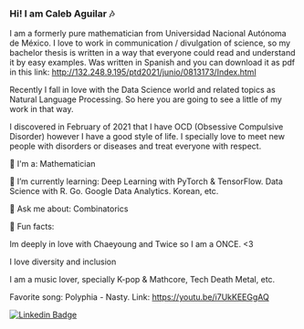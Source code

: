 ### Hi! I am Caleb Aguilar :notes:

I am a formerly pure mathematician from Universidad Nacional Autónoma de México. I love to work in communication / divulgation of science, so my bachelor thesis is written in a way that everyone could read and understand it by easy examples. Was written in Spanish and you can download it as pdf in this link: http://132.248.9.195/ptd2021/junio/0813173/Index.html

Recently I fall in love with the Data Science world and related topics as Natural Language Processing. So here you are going to see a little of my work in that way.

I discovered in February of 2021 that I have OCD (Obsessive Compulsive Disorder) however I have a good style of life. I specially love to meet new people with disorders or diseases and treat everyone with respect.

:closed_book: I'm a: Mathematician

🌱 I’m currently learning: Deep Learning with PyTorch & TensorFlow. Data Science with R. Go. Google Data Analytics. Korean, etc.

💬 Ask me about: Combinatorics

:dress: Fun facts: 

  Im deeply in love with Chaeyoung and Twice so I am a ONCE. <3 
  
  I love diversity and inclusion
  
  I am a music lover, specially K-pop & Mathcore, Tech Death Metal, etc.
  
  Favorite song: Polyphia - Nasty. Link: https://youtu.be/i7UkKEEGgAQ

[![Linkedin Badge](https://img.shields.io/badge/-Follow_Me-blue?style=for-the-badge&logo=Linkedin&logoColor=white&link=https://https://www.linkedin.com/in/proggleb//)](https://www.linkedin.com/in/proggleb/)

<!--
**Proggleb/Proggleb** is a ✨ _special_ ✨ repository because its `README.md` (this file) appears on your GitHub profile.
-->
